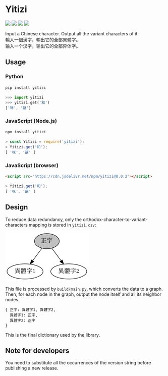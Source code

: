 # Yitizi

[![](https://badge.fury.io/py/yitizi.svg)](https://pypi.org/project/yitizi/) [![](https://badge.fury.io/js/yitizi.svg)](https://www.npmjs.com/package/yitizi) [![](https://data.jsdelivr.com/v1/package/npm/yitizi/badge)](https://www.jsdelivr.com/package/npm/yitizi) [![](https://github.com/nk2028/yitizi/workflows/Package/badge.svg)](https://github.com/nk2028/yitizi/actions?query=workflow%3APackage)

Input a Chinese character. Output all the variant characters of it.<br>
輸入一個漢字，輸出它的全部異體字。<br>
输入一个汉字，输出它的全部异体字。

## Usage

### Python

```sh
pip install yitizi
```

```python
>>> import yitizi
>>> yitizi.get('和')
['咊', '龢']
```

### JavaScript (Node.js)

```sh
npm install yitizi
```

```javascript
> const Yitizi = require('yitizi');
> Yitizi.get('和');
[ '咊', '龢' ]
```

### JavaScript (browser)

```html
<script src="https://cdn.jsdelivr.net/npm/yitizi@0.0.2"></script>
```

```javascript
> Yitizi.get('和');
[ '咊', '龢' ]
```

## Design

To reduce data redundancy, only the orthodox-character-to-variant-characters mapping is stored in `yitizi.csv`:

![](https://raw.githubusercontent.com/nk2028/yitizi/a20ddd3/demo/char.png)

This file is processed by `build/main.py`, which converts the data to a graph. Then, for each node in the graph, output the node itself and all its neighbor nodes. 

```
{ 正字: 異體字1, 異體字2,
  異體字1: 正字,
  異體字2: 正字
}
```

This is the final dictionary used by the library.

## Note for developers

You need to substitute all the occurrences of the version string before publishing a new release.
